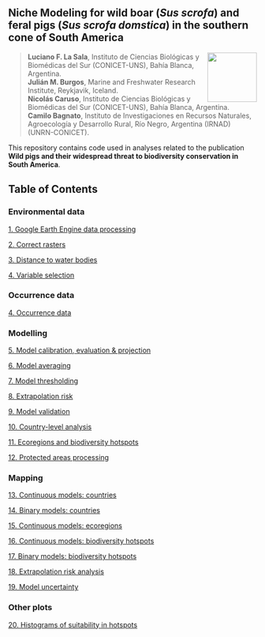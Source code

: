 ## Niche Modeling for wild boar (*Sus scrofa*) and feral pigs (*Sus scrofa domstica*) in the southern cone of South America

<img src="https://user-images.githubusercontent.com/20196847/82152923-d78ba600-983a-11ea-9bfc-2a9115a029f5.jpg" height="100" width="100" img align="right">

>**Luciano F. La Sala**, Instituto de Ciencias Biológicas y Biomédicas del Sur (CONICET-UNS), Bahía Blanca, Argentina.  
**Julián M. Burgos**, Marine and Freshwater Research Institute, Reykjavik, Iceland.   
**Nicolás Caruso**, Instituto de Ciencias Biológicas y Biomédicas del Sur (CONICET-UNS), Bahía Blanca, Argentina.   
**Camilo Bagnato**, Instituto de Investigaciones en Recursos Naturales, Agroecología y Desarrollo Rural, Río Negro, Argentina (IRNAD) (UNRN-CONICET).

This repository contains code used in analyses related to the publication **Wild pigs and their widespread threat to biodiversity conservation in South America**.  

Table of Contents
----------

### Environmental data

[1. Google Earth Engine data processing](./Scripts/GEE_data_processing.md)  

[2. Correct rasters](./Scripts/Correct_rasters.md)

[3. Distance to water bodies](./Scripts/Distance_to_water.md)

[4. Variable selection](./Scripts/Variable_selection.md)

### Occurrence data

[4. Occurrence data](./Scripts/Occurrence_data.md)

### Modelling

[5. Model calibration, evaluation & projection](./Scripts/Calibration_evaluation_&_projection.md)

[6. Model averaging](./Scripts/Model_averaging.md)

[7. Model thresholding](./Scripts/Thresholding.md)

[8. Extrapolation risk](./Scripts/Extrapolation_risk.md)

[9. Model validation](./Validation/README.md)

[10. Country-level analysis](./Scripts/Country_level_suitability.md)

[11. Ecoregions and biodiversity hotspots](./Scripts/Ecoregions_&_hotspots.md)

[12. Protected areas processing](./Scripts/Protected_areas_processing.md)

### Mapping

[13. Continuous models: countries](./Scripts/Mapping_countries_continuous.md)

[14. Binary models: countries](./Scripts/Mapping_countries_binary.md)

[15. Continuous models: ecoregions](./Scripts/Mapping_ecoregions_continuous.md)

[16. Continuous models: biodiversity hotspots](./Scripts/Mapping_hotspots_continuous.md)

[17. Binary models: biodiversity hotspots](./Scripts/Mapping_hotspots_binary.md)

[18. Extrapolation risk analysis](./Scripts/Mapping_extrapolation_risk.md/)  

[19. Model uncertainty](./Scripts/Model_uncertainty.md/)  

### Other plots

[20. Histograms of suitability in hotspots](./Scripts/Graphics.md)
